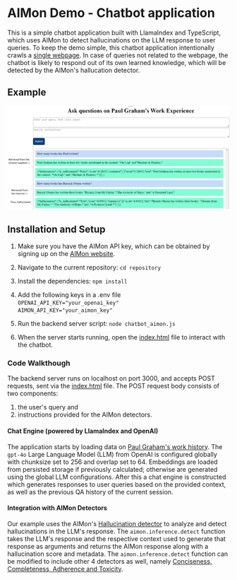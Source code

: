 # AIMon Demo - Chatbot application

This is a simple chatbot application built with LlamaIndex and TypeScript, which uses AIMon to detect hallucinations on the LLM response to user queries. To keep the demo simple, this chatbot application intentionally crawls a [single webpage](http://paulgraham.com/worked.html). In case of queries not related to the webpage, the chatbot is likely to respond out of its own learned knowledge, which will be detected by the AIMon's hallucation detector.

## Example

![image info](./screenshot.png)

## Installation and Setup

1. Make sure you have the AIMon API key, which can be obtained by signing up on the [AIMon website](https://www.app.aimon.ai/llmapps).

2. Navigate to the current repository: `cd repository`

3. Install the dependencies: `npm install`

4. Add the following keys in a .env file\
`OPENAI_API_KEY="your_openai_key"`\
`AIMON_API_KEY="your_aimon_key"` 

5. Run the backend server script: `node chatbot_aimon.js`

6. When the server starts running, open the [index.html](./index.html) file to interact with the chatbot.

### Code Walkthough

The backend server runs on localhost on port 3000, and accepts POST requests, sent via the [index.html](./index.html) file. The POST request body consists of two components:
 1. the user's query and 
 2. instructions provided for the AIMon detectors.

#### Chat Engine (powered by LlamaIndex and OpenAI)

The application starts by loading data on [Paul Graham's work history](https://paulgraham.com/worked.html). The `gpt-4o` Large Language Model (LLM) from OpenAI is configured globally with chunksize set to 256 and overlap set to 64. Embeddings are loaded from persisted storage if previously calculated; otherwise are generated using the global LLM configurations. After this a chat engine is constructed which generates responses to user queries based on the provided context, as well as the previous QA history of the current session.

#### Integration with AIMon Detectors

Our example uses the AIMon's [Hallucination detector](https://docs.aimon.ai/concepts/detectors/hallucination/) to analyze and detect hallucinations in the LLM's response. The `aimon.inference.detect` function takes the LLM's response and the respective context used to generate that response as arguments and returns the AIMon response along with a hallucination score and metadata. The `aimon.inference.detect` function can be modified to include other 4 detectors as well, namely [Conciseness, Completeness, Adherence and Toxicity](https://docs.aimon.ai/category/detectors).
